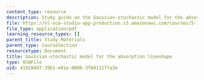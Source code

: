 ```yaml
---
content_type: resource
description: Study guide on the Gaussian-stochastic model for the absorption lineshape.
file: https://ol-ocw-studio-app-production.s3.amazonaws.com/courses/5-74-introductory-quantum-mechanics-ii-spring-2009/419284df39b1e61e000b3f60111ffa3e_MIT5_74s09_study05.pdf
file_type: application/pdf
learning_resource_types: []
parent_title: Study Materials
parent_type: CourseSection
resourcetype: Document
title: Gaussian-stochastic model for the absorption lineshape
type: OCWFile
uid: 419284df-39b1-e61e-000b-3f60111ffa3e
---
```

